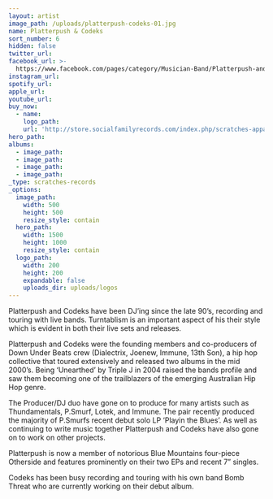 ```yaml
---
layout: artist
image_path: /uploads/platterpush-codeks-01.jpg
name: Platterpush & Codeks
sort_number: 6
hidden: false
twitter_url:
facebook_url: >-
  https://www.facebook.com/pages/category/Musician-Band/Platterpush-and-Codeks-Down-Under-Beats-161716887177862/
instagram_url:
spotify_url:
apple_url:
youtube_url:
buy_now:
  - name:
    logo_path:
    url: 'http://store.socialfamilyrecords.com/index.php/scratches-apparel.html'
hero_path:
albums:
  - image_path:
  - image_path:
  - image_path:
  - image_path:
_type: scratches-records
_options:
  image_path:
    width: 500
    height: 500
    resize_style: contain
  hero_path:
    width: 1500
    height: 1000
    resize_style: contain
  logo_path:
    width: 200
    height: 200
    expandable: false
    uploads_dir: uploads/logos
---
```


Platterpush and Codeks have been DJ’ing since the late 90’s, recording and touring with live bands. Turntablism is an important aspect of his their style which is evident in both their live sets and releases.

Platterpush and Codeks were the founding members and co-producers of Down Under Beats crew (Dialectrix, Joenew, Immune, 13th Son), a hip hop collective that toured extensively and released two albums in the mid 2000’s. Being ‘Unearthed’ by Triple J in 2004 raised the bands profile and saw them becoming one of the trailblazers of the emerging Australian Hip Hop genre.

The Producer/DJ duo have gone on to produce for many artists such as Thundamentals, P.Smurf, Lotek, and Immune. The pair recently produced the majority of P.Smurfs recent debut solo LP ‘Playin the Blues’. As well as continuing to write music together Platterpush and Codeks have also gone on to work on other projects.

Platterpush is now a member of notorious Blue Mountains four-piece Otherside and features prominently on their two EPs and recent 7” singles.

Codeks has been busy recording and touring with his own band Bomb Threat who are currently working on their debut album.